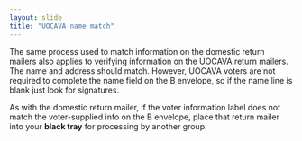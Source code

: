 ```yaml
---
layout: slide
title: "UOCAVA name match"
---
```


The same process used to match information on the domestic return mailers also applies to verifying information on the UOCAVA return mailers. The name and address should match. However, UOCAVA voters are not required to complete the name field on the B envelope, so if the name line is blank just look for signatures. 

As with the domestic return mailer, if the voter information label does not match the voter-supplied info on the B envelope, place that return mailer into your **black tray** for processing by another group.  
